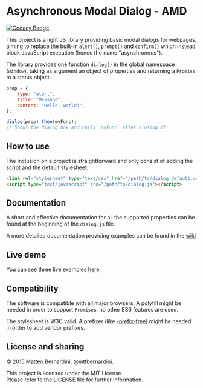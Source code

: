 # Asynchronous Modal Dialog - AMD #

[![Codacy Badge](https://api.codacy.com/project/badge/Grade/a61ce490dd304193865a6b93f793e8b4)](https://www.codacy.com/app/mttbernardini/dialog?utm_source=github.com&amp;utm_medium=referral&amp;utm_content=mttbernardini/dialog&amp;utm_campaign=Badge_Grade)

This project is a light JS library providing basic modal dialogs for webpages, aiming to replace the built-in `alert()`, `prompt()` and `confirm()` which instead block JavaScript execution (hence the name "asynchronous").

The library provides one function `dialog()` in the global namespace (`window`), taking as argument an object of properties and returning a `Promise` to a status object.

```js
prop = {
	type: "alert",
	title: "Message",
	content: "Hello, world!",
};

dialog(prop).then(myFunc);
// Shows the dialog box and calls `myFunc` after closing it
```


## How to use ##

The inclusion on a project is straightforward and only consist of adding the script and the default stylesheet:

```html
<link rel="stylesheet" type="text/css" href="/path/to/dialog_default.css">
<script type="text/javascript" src="/path/to/dialog.js"></script>
```


## Documentation ##

A short and effective documentation for all the supported properties can be found at the beginning of the `dialog.js` file.

A more detailed documentation providing examples can be found in the [wiki][1]


## Live demo ##

You can see three live examples [here][2].


## Compatibility ##

The software is compatible with all major browsers. A polyfill might be needed in order to support `Promise`s, no other ES6 features are used.

The stylesheet is W3C valid. A prefixer (like [-prefix-free][3]) might be needed in order to add vendor prefixes.


## License and sharing ##

© 2015 Matteo Bernardini, [@mttbernardini][4].

This project is licensed under the MIT License.  
Please refer to the LICENSE file for further information.


[1]: https://github.com/mttbernardini/dialog/wiki
[2]: https://mttbernardini.github.io/dialog/demo.html
[3]: https://github.com/LeaVerou/prefixfree
[4]: https://twitter.com/mttbernardini
